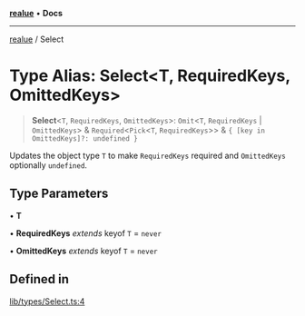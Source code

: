 [**realue**](../README.md) • **Docs**

***

[realue](../README.md) / Select

# Type Alias: Select\<T, RequiredKeys, OmittedKeys\>

> **Select**\<`T`, `RequiredKeys`, `OmittedKeys`\>: `Omit`\<`T`, `RequiredKeys` \| `OmittedKeys`\> & `Required`\<`Pick`\<`T`, `RequiredKeys`\>\> & `{ [key in OmittedKeys]?: undefined }`

Updates the object type `T` to make `RequiredKeys` required and `OmittedKeys` optionally `undefined`.

## Type Parameters

• **T**

• **RequiredKeys** *extends* keyof `T` = `never`

• **OmittedKeys** *extends* keyof `T` = `never`

## Defined in

[lib/types/Select.ts:4](https://github.com/nevoland/realue/blob/fecd9dbe42b1c423720c721f1e676e4fdf968b4d/lib/types/Select.ts#L4)

